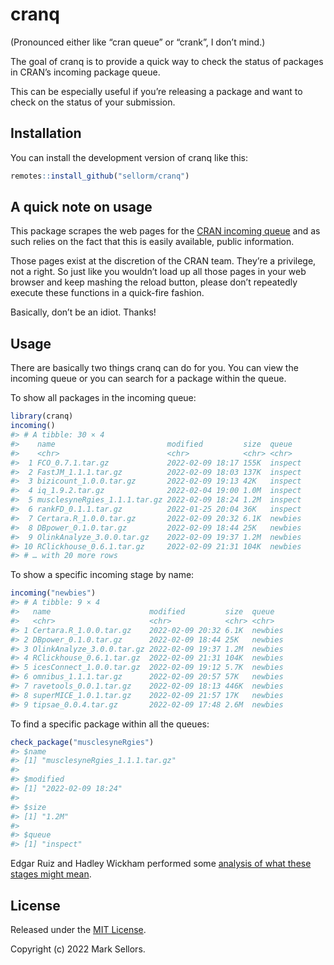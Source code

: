 
<!-- README.md is generated from README.Rmd. Please edit that file -->

# cranq

(Pronounced either like “cran queue” or “crank”, I don’t mind.)

The goal of cranq is to provide a quick way to check the status of
packages in CRAN’s incoming package queue.

This can be especially useful if you’re releasing a package and want to
check on the status of your submission.

## Installation

You can install the development version of cranq like this:

``` r
remotes::install_github("sellorm/cranq")
```

## A quick note on usage

This package scrapes the web pages for the [CRAN incoming
queue](https://cran.r-project.org/incoming/) and as such relies on the
fact that this is easily available, public information.

Those pages exist at the discretion of the CRAN team. They’re a
privilege, not a right. So just like you wouldn’t load up all those
pages in your web browser and keep mashing the reload button, please
don’t repeatedly execute these functions in a quick-fire fashion.

Basically, don’t be an idiot. Thanks!

## Usage

There are basically two things cranq can do for you. You can view the
incoming queue or you can search for a package within the queue.

To show all packages in the incoming queue:

``` r
library(cranq)
incoming()
#> # A tibble: 30 × 4
#>    name                         modified         size  queue  
#>    <chr>                        <chr>            <chr> <chr>  
#>  1 FCO_0.7.1.tar.gz             2022-02-09 18:17 155K  inspect
#>  2 FastJM_1.1.1.tar.gz          2022-02-09 18:03 137K  inspect
#>  3 bizicount_1.0.0.tar.gz       2022-02-09 19:13 42K   inspect
#>  4 iq_1.9.2.tar.gz              2022-02-04 19:00 1.0M  inspect
#>  5 musclesyneRgies_1.1.1.tar.gz 2022-02-09 18:24 1.2M  inspect
#>  6 rankFD_0.1.1.tar.gz          2022-01-25 20:04 36K   inspect
#>  7 Certara.R_1.0.0.tar.gz       2022-02-09 20:32 6.1K  newbies
#>  8 DBpower_0.1.0.tar.gz         2022-02-09 18:44 25K   newbies
#>  9 OlinkAnalyze_3.0.0.tar.gz    2022-02-09 19:37 1.2M  newbies
#> 10 RClickhouse_0.6.1.tar.gz     2022-02-09 21:31 104K  newbies
#> # … with 20 more rows
```

To show a specific incoming stage by name:

``` r
incoming("newbies")
#> # A tibble: 9 × 4
#>   name                      modified         size  queue  
#>   <chr>                     <chr>            <chr> <chr>  
#> 1 Certara.R_1.0.0.tar.gz    2022-02-09 20:32 6.1K  newbies
#> 2 DBpower_0.1.0.tar.gz      2022-02-09 18:44 25K   newbies
#> 3 OlinkAnalyze_3.0.0.tar.gz 2022-02-09 19:37 1.2M  newbies
#> 4 RClickhouse_0.6.1.tar.gz  2022-02-09 21:31 104K  newbies
#> 5 icesConnect_1.0.0.tar.gz  2022-02-09 19:12 5.7K  newbies
#> 6 omnibus_1.1.1.tar.gz      2022-02-09 20:57 57K   newbies
#> 7 ravetools_0.0.1.tar.gz    2022-02-09 18:13 446K  newbies
#> 8 superMICE_1.0.1.tar.gz    2022-02-09 21:57 17K   newbies
#> 9 tipsae_0.0.4.tar.gz       2022-02-09 17:48 2.6M  newbies
```

To find a specific package within all the queues:

``` r
check_package("musclesyneRgies")
#> $name
#> [1] "musclesyneRgies_1.1.1.tar.gz"
#> 
#> $modified
#> [1] "2022-02-09 18:24"
#> 
#> $size
#> [1] "1.2M"
#> 
#> $queue
#> [1] "inspect"
```

Edgar Ruiz and Hadley Wickham performed some [analysis of what these
stages might mean](https://github.com/edgararuiz-zz/cran-stages).

## License

Released under the [MIT License](LICENSE.md).

Copyright (c) 2022 Mark Sellors.
